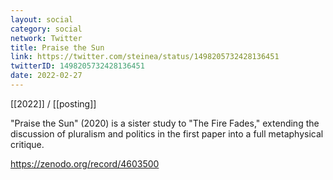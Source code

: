 ```yaml
---
layout: social
category: social
network: Twitter
title: Praise the Sun
link: https://twitter.com/steinea/status/1498205732428136451
twitterID: 1498205732428136451
date: 2022-02-27
---
```


[[2022]] / [[posting]]

"Praise the Sun" (2020) is a sister study to "The Fire Fades," extending the discussion of pluralism and politics in the first paper into a full metaphysical critique.

<https://zenodo.org/record/4603500>
